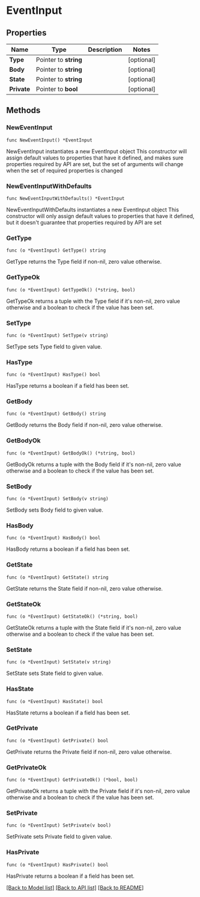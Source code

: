 # EventInput

## Properties

Name | Type | Description | Notes
------------ | ------------- | ------------- | -------------
**Type** | Pointer to **string** |  | [optional] 
**Body** | Pointer to **string** |  | [optional] 
**State** | Pointer to **string** |  | [optional] 
**Private** | Pointer to **bool** |  | [optional] 

## Methods

### NewEventInput

`func NewEventInput() *EventInput`

NewEventInput instantiates a new EventInput object
This constructor will assign default values to properties that have it defined,
and makes sure properties required by API are set, but the set of arguments
will change when the set of required properties is changed

### NewEventInputWithDefaults

`func NewEventInputWithDefaults() *EventInput`

NewEventInputWithDefaults instantiates a new EventInput object
This constructor will only assign default values to properties that have it defined,
but it doesn't guarantee that properties required by API are set

### GetType

`func (o *EventInput) GetType() string`

GetType returns the Type field if non-nil, zero value otherwise.

### GetTypeOk

`func (o *EventInput) GetTypeOk() (*string, bool)`

GetTypeOk returns a tuple with the Type field if it's non-nil, zero value otherwise
and a boolean to check if the value has been set.

### SetType

`func (o *EventInput) SetType(v string)`

SetType sets Type field to given value.

### HasType

`func (o *EventInput) HasType() bool`

HasType returns a boolean if a field has been set.

### GetBody

`func (o *EventInput) GetBody() string`

GetBody returns the Body field if non-nil, zero value otherwise.

### GetBodyOk

`func (o *EventInput) GetBodyOk() (*string, bool)`

GetBodyOk returns a tuple with the Body field if it's non-nil, zero value otherwise
and a boolean to check if the value has been set.

### SetBody

`func (o *EventInput) SetBody(v string)`

SetBody sets Body field to given value.

### HasBody

`func (o *EventInput) HasBody() bool`

HasBody returns a boolean if a field has been set.

### GetState

`func (o *EventInput) GetState() string`

GetState returns the State field if non-nil, zero value otherwise.

### GetStateOk

`func (o *EventInput) GetStateOk() (*string, bool)`

GetStateOk returns a tuple with the State field if it's non-nil, zero value otherwise
and a boolean to check if the value has been set.

### SetState

`func (o *EventInput) SetState(v string)`

SetState sets State field to given value.

### HasState

`func (o *EventInput) HasState() bool`

HasState returns a boolean if a field has been set.

### GetPrivate

`func (o *EventInput) GetPrivate() bool`

GetPrivate returns the Private field if non-nil, zero value otherwise.

### GetPrivateOk

`func (o *EventInput) GetPrivateOk() (*bool, bool)`

GetPrivateOk returns a tuple with the Private field if it's non-nil, zero value otherwise
and a boolean to check if the value has been set.

### SetPrivate

`func (o *EventInput) SetPrivate(v bool)`

SetPrivate sets Private field to given value.

### HasPrivate

`func (o *EventInput) HasPrivate() bool`

HasPrivate returns a boolean if a field has been set.


[[Back to Model list]](../README.md#documentation-for-models) [[Back to API list]](../README.md#documentation-for-api-endpoints) [[Back to README]](../README.md)


